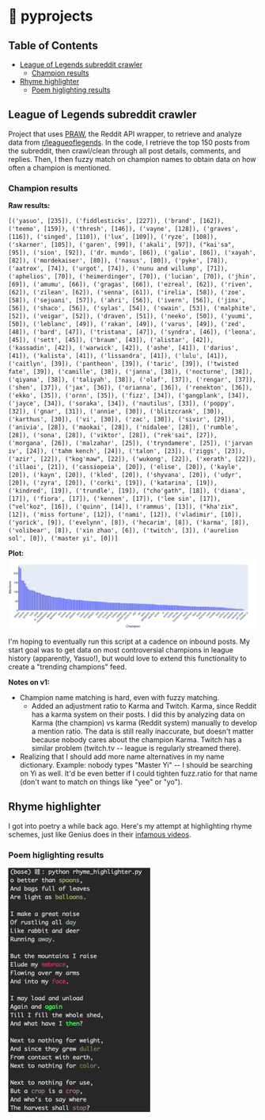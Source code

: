 # :snake: pyprojects

## Table of Contents
- [League of Legends subreddit crawler](#league-of-legends-subreddit-crawler)
  - [Champion results](champion-results)
- [Rhyme highlighter](#rhyme-highlighter)
  - [Poem higlighting results](poem-higlighting-results)

## League of Legends subreddit crawler

Project that uses [PRAW](https://praw.readthedocs.io/en/latest/), the Reddit API wrapper, to retrieve and analyze data from [r/leagueoflegends](https://www.reddit.com/r/leagueoflegends/). In the code, I retrieve the top 150 posts from the subreddit, then crawl/clean through all post details, comments, and replies. Then, I then fuzzy match on champion names to obtain data on how often a champion is mentioned.

### Champion results

**Raw results:**
```
[('yasuo', [235]), ('fiddlesticks', [227]), ('brand', [162]), ('teemo', [159]), ('thresh', [146]), ('vayne', [128]), ('graves', [116]), ('singed', [110]), ('lux', [109]), ('ryze', [108]), ('skarner', [105]), ('garen', [99]), ('akali', [97]), ("kai'sa", [95]), ('sion', [92]), ('dr. mundo', [86]), ('galio', [86]), ('xayah', [82]), ('mordekaiser', [80]), ('nasus', [80]), ('pyke', [78]), ('aatrox', [74]), ('urgot', [74]), ('nunu and willump', [71]), ('aphelios', [70]), ('heimerdinger', [70]), ('lucian', [70]), ('jhin', [69]), ('amumu', [66]), ('gragas', [66]), ('ezreal', [62]), ('riven', [62]), ('zilean', [62]), ('senna', [61]), ('irelia', [58]), ('zoe', [58]), ('sejuani', [57]), ('ahri', [56]), ('ivern', [56]), ('jinx', [56]), ('shaco', [56]), ('sylas', [54]), ('swain', [53]), ('malphite', [52]), ('veigar', [52]), ('draven', [51]), ('neeko', [50]), ('yuumi', [50]), ('leblanc', [49]), ('rakan', [49]), ('varus', [49]), ('zed', [48]), ('bard', [47]), ('tristana', [47]), ('syndra', [46]), ('leona', [45]), ('sett', [45]), ('braum', [43]), ('alistar', [42]), ('kassadin', [42]), ('warwick', [42]), ('ashe', [41]), ('darius', [41]), ('kalista', [41]), ('lissandra', [41]), ('lulu', [41]), ('caitlyn', [39]), ('pantheon', [39]), ('taric', [39]), ('twisted fate', [39]), ('camille', [38]), ('janna', [38]), ('nocturne', [38]), ('qiyana', [38]), ('taliyah', [38]), ('olaf', [37]), ('rengar', [37]), ('shen', [37]), ('jax', [36]), ('orianna', [36]), ('renekton', [36]), ('ekko', [35]), ('ornn', [35]), ('fizz', [34]), ('gangplank', [34]), ('jayce', [34]), ('soraka', [34]), ('nautilus', [33]), ('poppy', [32]), ('gnar', [31]), ('annie', [30]), ('blitzcrank', [30]), ('karthus', [30]), ('vi', [30]), ('zac', [30]), ('sivir', [29]), ('anivia', [28]), ('maokai', [28]), ('nidalee', [28]), ('rumble', [28]), ('sona', [28]), ('viktor', [28]), ("rek'sai", [27]), ('morgana', [26]), ('malzahar', [25]), ('tryndamere', [25]), ('jarvan iv', [24]), ('tahm kench', [24]), ('talon', [23]), ('ziggs', [23]), ('azir', [22]), ("kog'maw", [22]), ('wukong', [22]), ('xerath', [22]), ('illaoi', [21]), ('cassiopeia', [20]), ('elise', [20]), ('kayle', [20]), ('kayn', [20]), ('kled', [20]), ('shyvana', [20]), ('udyr', [20]), ('zyra', [20]), ('corki', [19]), ('katarina', [19]), ('kindred', [19]), ('trundle', [19]), ("cho'gath", [18]), ('diana', [17]), ('fiora', [17]), ('kennen', [17]), ('lee sin', [17]), ("vel'koz", [16]), ('quinn', [14]), ('rammus', [13]), ("kha'zix", [12]), ('miss fortune', [12]), ('nami', [12]), ('vladimir', [10]), ('yorick', [9]), ('evelynn', [8]), ('hecarim', [8]), ('karma', [8]), ('volibear', [8]), ('xin zhao', [6]), ('twitch', [3]), ('aurelion sol', [0]), ('master yi', [0])]
```
**Plot:**
![Plotted_champion_mentions](https://github.com/svvchen/pyprojects/blob/master/reddit_api_league/champion_popularity_contest.png)

I'm hoping to eventually run this script at a cadence on inbound posts. My start goal was to get data on most controversial champions in league history (apparently, Yasuo!), but would love to extend this functionality to create a "trending champions" feed.

**Notes on v1:**

* Champion name matching is hard, even with fuzzy matching.
  * Added an adjustment ratio to Karma and Twitch. Karma, since Reddit has a karma system on their posts. I did this by analyzing data on Karma (the champion) vs karma (Reddit system) manually to develop a mention ratio. The data is still really inaccurate, but doesn't matter because nobody cares about the champion Karma. Twitch has a similar problem (twitch.tv -- league is regularly streamed there).
* Realizing that I should add more name alternatives in my name dictionary. Example: nobody types "Master Yi" -- I should be searching on Yi as well. It'd be even better if I could tighten fuzz.ratio for that name (don't want to match on things like "yee" or "yo").

## Rhyme highlighter

I got into poetry a while back ago. Here's my attempt at highlighting rhyme schemes, just like Genius does in their [infamous videos](https://www.youtube.com/watch?v=UlCr1Or0He8).

### Poem higlighting results
![Highlighted words](https://github.com/svvchen/pyprojects/blob/master/rhyme_scheme_highlighter/Screen%20Shot%202020-05-03%20at%209.20.33%20AM.png)
